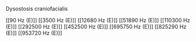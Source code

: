 Dysostosis craniofacialis

[[90 Hz (E)]]
[[3500 Hz (E)]]
[[12680 Hz (E)]]
[[51890 Hz (E)]]
[[110300 Hz (E)]]
[[292500 Hz (E)]]
[[452500 Hz (E)]]
[[695750 Hz (E)]]
[[825290 Hz (E)]]
[[953720 Hz (E)]]